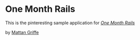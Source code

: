 # One Month Rails

This is the pinteresting sample application for
[*One Month Rails*](http://onemonthrails.com)

by [Mattan Griffe](http://mattangriffel.com)